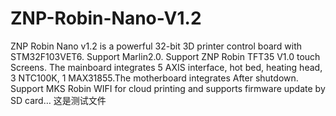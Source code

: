 # ZNP-Robin-Nano-V1.2
ZNP Robin Nano v1.2 is a powerful 32-bit 3D printer control board with STM32F103VET6. Support Marlin2.0. Support ZNP Robin TFT35 V1.0 touch Screens. The mainboard integrates 5 AXIS interface, hot bed, heating head, 3 NTC100K, 1 MAX31855.The motherboard integrates After shutdown. Support MKS Robin WIFI for cloud printing and supports firmware update by SD card…
这是测试文件